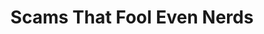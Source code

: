 ---
title: "Scams That Fool Even Nerds"
speaker: "Fernando Guariento"
company: "Serasa Experian"
country: "br"
description: "In this talk, understand how fraud happens, discover your vulnerability and learn how to protect yourself from the most common scams, even if you consider yourself cautious."
eventdate: 2025-05-19T18:00:00-03:00
duration: "1:00"
format: "speech"
inscriptionlink: "https://docs.google.com/forms/d/e/1FAIpQLSf5XcjQ7efJhcrKlIBN3yub-mTlfxjM1SGFpCatmserwBqgpQ/viewform"
ispublic: true
translationKey: "event_fraudes-que-enganam-nerds-fernando-guariento"
---